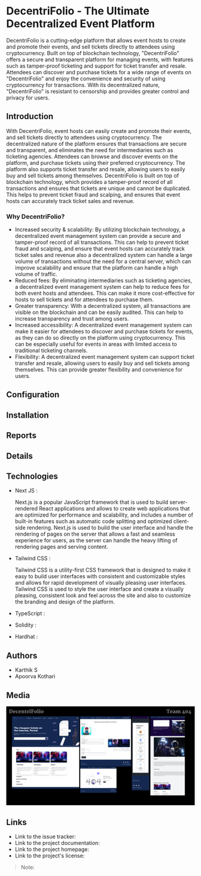 # DecentriFolio - The Ultimate Decentralized Event Platform

DecentriFolio is a cutting-edge platform that allows event hosts to create and promote their events, and sell tickets directly to attendees using cryptocurrency. Built on top of blockchain technology, "DecentriFolio" offers a secure and transparent platform for managing events, with features such as tamper-proof ticketing and support for ticket transfer and resale. Attendees can discover and purchase tickets for a wide range of events on "DecentriFolio" and enjoy the convenience and security of using cryptocurrency for transactions. With its decentralized nature, "DecentriFolio" is resistant to censorship and provides greater control and privacy for users.

## Introduction

With DecentriFolio, event hosts can easily create and promote their events, and sell tickets directly to attendees using cryptocurrency. The decentralized nature of the platform ensures that transactions are secure and transparent, and eliminates the need for intermediaries such as ticketing agencies. Attendees can browse and discover events on the platform, and purchase tickets using their preferred cryptocurrency. The platform also supports ticket transfer and resale, allowing users to easily buy and sell tickets among themselves. DecentriFolio is built on top of blockchain technology, which provides a tamper-proof record of all transactions and ensures that tickets are unique and cannot be duplicated. This helps to prevent ticket fraud and scalping, and ensures that event hosts can accurately track ticket sales and revenue.

### Why DecentriFolio?

- Increased security & scalability: By utilizing blockchain technology, a decentralized event management system can provide a secure and tamper-proof record of all transactions. This can help to prevent ticket fraud and scalping, and ensure that event hosts can accurately track ticket sales and revenue also a decentralized system can handle a large volume of transactions without the need for a central server, which can improve scalability and ensure that the platform can handle a high volume of traffic.
- Reduced fees: By eliminating intermediaries such as ticketing agencies, a decentralized event management system can help to reduce fees for both event hosts and attendees. This can make it more cost-effective for hosts to sell tickets and for attendees to purchase them.
- Greater transparency: With a decentralized system, all transactions are visible on the blockchain and can be easily audited. This can help to increase transparency and trust among users.
- Increased accessibility: A decentralized event management system can make it easier for attendees to discover and purchase tickets for events, as they can do so directly on the platform using cryptocurrency. This can be especially useful for events in areas with limited access to traditional ticketing channels.
- Flexibility: A decentralized event management system can support ticket transfer and resale, allowing users to easily buy and sell tickets among themselves. This can provide greater flexibility and convenience for users.

## Configuration

## Installation

## Reports

## Details

## Technologies

- Next JS :

  Next.js is a popular JavaScript framework that is used to build server-rendered React applications and allows to create web applications that are optimized for performance and scalability, and includes a number of built-in features such as automatic code splitting and optimized client-side rendering. Next.js is used to build the user interface and handle the rendering of pages on the server that allows a fast and seamless experience for users, as the server can handle the heavy lifting of rendering pages and serving content.

- Tailwind CSS :

  Tailwind CSS is a utility-first CSS framework that is designed to make it easy to build user interfaces with consistent and customizable styles and allows for rapid development of visually pleasing user interfaces. Tailwind CSS is used to style the user interface and create a visually pleasing, consistent look and feel across the site and also to customize the branding and design of the platform.

- TypeScript :

- Solidity :

- Hardhat :

## Authors

- Karthik S
- Apoorva Kothari

## Media

<img src="./media/DecentriFolio.png" />

## Links

- Link to the issue tracker:
- Link to the project documentation:
- Link to the project homepage:
- Link to the project's license:

> Note:
